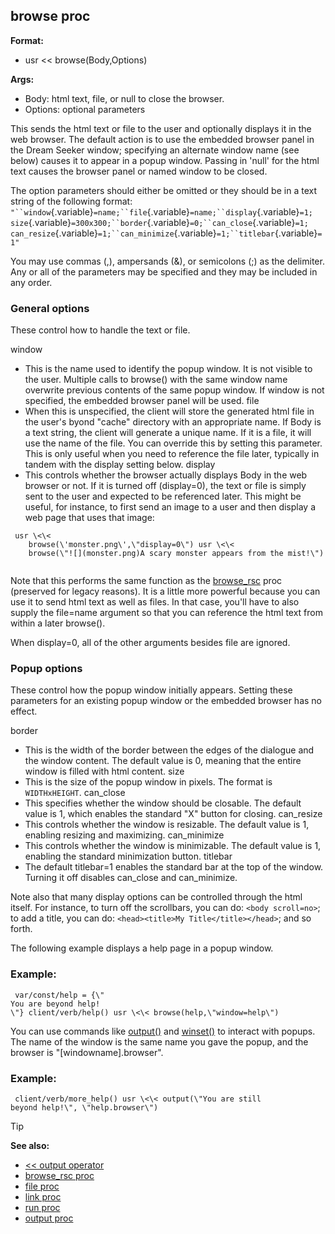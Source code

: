 ## browse proc

<!-- -->
**Format:**
+   usr \<\< browse(Body,Options)
<!-- -->
**Args:**
+   Body: html text, file, or null to close the browser.
+   Options: optional parameters


This sends the html text or file to the user and optionally
displays it in the web browser. The default action is to use the
embedded browser panel in the Dream Seeker window; specifying an
alternate window name (see below) causes it to appear in a popup window.
Passing in \'null\' for the html text causes the browser panel or named
window to be closed. 

The option parameters should either be
omitted or they should be in a text string of the following format:
` "``window`{.variable}`=name;``file`{.variable}`=name;``display`{.variable}`=1;`\
`size`{.variable}`=300x300;``border`{.variable}`=0;``can_close`{.variable}`=1;`\
`can_resize`{.variable}`=1;``can_minimize`{.variable}`=1;``titlebar`{.variable}`=1" `


You may use commas (,), ampersands (&), or semicolons (;) as
the delimiter. Any or all of the parameters may be specified and they
may be included in any order.
### General options
These control how to handle the text or file. 


window
+   This is the name used to identify the popup window. It is not
    visible to the user. Multiple calls to browse() with the same window
    name overwrite previous contents of the same popup window. If window
    is not specified, the embedded browser panel will be used.
file
+   When this is unspecified, the client will store the generated html
    file in the user\'s byond \"cache\" directory with an appropriate
    name. If Body is a text string, the client will generate a unique
    name. If it is a file, it will use the name of the file. You can
    override this by setting this parameter. This is only useful when
    you need to reference the file later, typically in tandem with the
    display setting below.
display
+   This controls whether the browser actually displays Body in the web
    browser or not. If it is turned off (display=0), the text or file is
    simply sent to the user and expected to be referenced later. This
    might be useful, for instance, to first send an image to a user and
    then display a web page that uses that image: 
```
 usr \<\<
    browse(\'monster.png\',\"display=0\") usr \<\<
    browse(\"![](monster.png)A scary monster appears from the mist!\")
    
```
 Note that this performs the same function as the
    [browse_rsc](/ref/proc/browse_rsc.md)  proc (preserved for legacy reasons).
    It is a little more powerful because you can use it to send html
    text as well as files. In that case, you\'ll have to also supply the
    file=name argument so that you can reference the html text from
    within a later browse(). 

 When display=0, all of the other
    arguments besides file are ignored.
### Popup options
These control how the popup window initially appears. Setting these
parameters for an existing popup window or the embedded browser has no
effect. 


border
+   This is the width of the border between the edges of the dialogue
    and the window content. The default value is 0, meaning that the
    entire window is filled with html content.
size
+   This is the size of the popup window in pixels. The format is
    `WIDTHxHEIGHT`.
can_close
+   This specifies whether the window should be closable. The default
    value is 1, which enables the standard \"X\" button for closing.
can_resize
+   This controls whether the window is resizable. The default value is
    1, enabling resizing and maximizing.
can_minimize
+   This controls whether the window is minimizable. The default value
    is 1, enabling the standard minimization button.
titlebar
+   The default titlebar=1 enables the standard bar at the top of the
    window. Turning it off disables can_close and can_minimize.


Note also that many display options can be controlled through
the html itself. For instance, to turn off the scrollbars, you can do:
`<body scroll=no>`; to add a title, you can do:
`<head><title>My Title</title></head>`; and so forth. 

The
following example displays a help page in a popup window.
### Example:

```
 var/const/help = {\"
You are beyond help!
\"} client/verb/help() usr \<\< browse(help,\"window=help\") 
```

You can use commands like [output()](/ref/proc/output.md)  and
[winset()](/ref/proc/winset.md) to interact with popups. The name of the
window is the same name you gave the popup, and the browser is
\"\[windowname\].browser\".
### Example:

```
 client/verb/more_help() usr \<\< output(\"You are still
beyond help!\", \"help.browser\") 
```


> [!TIP] 
> **See also:**
> +   [\<\< output operator](/ref/operator/%3c%3c/output.md) 
> +   [browse_rsc proc](/ref/proc/browse_rsc.md) 
> +   [file proc](/ref/proc/file.md) 
> +   [link proc](/ref/proc/link.md) 
> +   [run proc](/ref/proc/run.md) 
> +   [output proc](/ref/proc/output.md) 